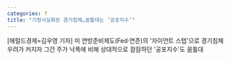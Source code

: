 ```yaml
---
categories: f
title: "기정사실화된 경기침체…꿈틀대는 ‘공포지수’"
---
```

[헤럴드경제=김우영 기자] 미 연방준비제도(Fed&middot;연준)의 &#039;자이언트 스텝&#039;으로 경기침체 우려가 커지자 그간 주가 낙폭에 비해 상대적으로 잠잠하던 &#039;공포지수&#039;도 꿈틀대